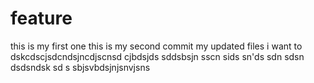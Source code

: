 # feature
this is my first one 
this is my second commit
my updated files
i want to dskcdscjsdcndsjncdjscnsd
cjbdsjds
sddsbsjn
sscn
sids
sn'ds
sdn
sdsn
dsdsndsk
sd
s
sbjsvbdsjnjsnvjsns